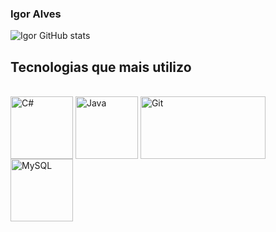 ### Igor Alves

![Igor GitHub stats](https://github-readme-stats.vercel.app/api?username=IgorARPGarcia&show_icons=true&theme=tokyonight)



## Tecnologias que mais utilizo

<div style = "display: inline_block"><br/>
    <img width = "100" height = "100" align = "center" alt= "C#" src = "https://user-images.githubusercontent.com/25181517/121405384-444d7300-c95d-11eb-959f-913020d3bf90.png">
    <img width = "100" height = "100" align = "center" alt= "Java" src = "https://user-images.githubusercontent.com/25181517/117201156-9a724800-adec-11eb-9a9d-3cd0f67da4bc.png">
    <img width = "200" height = "100" align = "center" alt= "Git" src = "https://user-images.githubusercontent.com/25181517/192108372-f71d70ac-7ae6-4c0d-8395-51d8870c2ef0.png">
    <img width = "100" height = "100" align = "center" alt= "MySQL" src = "https://user-images.githubusercontent.com/25181517/183896128-ec99105a-ec1a-4d85-b08b-1aa1620b2046.png">
</div>

